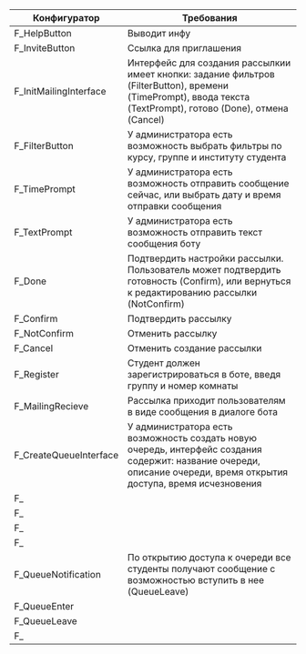 | Конфигуратор    | Требования           |
|-----------------|----------------------|
| F\_HelpButton | Выводит инфу  |
| F\_InviteButton | Ссылка для приглашения |
| F\_InitMailingInterface | Интерфейс для создания рассылкии имеет кнопки: задание фильтров (FilterButton), времени (TimePrompt), ввода текста (TextPrompt), готово (Done), отмена (Cancel) |
| F\_FilterButton | У администратора есть возможность выбрать фильтры по курсу, группе и институту студента |
| F\_TimePrompt | У администратора есть возможность отправить сообщение сейчас, или выбрать дату и время отправки сообщения |
| F\_TextPrompt | У администратора есть возможность отправить текст сообщения боту |
| F\_Done | Подтвердить настройки рассылки. Пользователь может подтвердить готовность (Confirm), или вернуться к редактированию рассылки (NotConfirm) |
| F\_Confirm | Подтвердить рассылку |
| F\_NotConfirm | Отменить рассылку |
| F\_Cancel | Отменить создание рассылки |
| F\_Register | Студент должен зарегистрироваться в боте, введя группу и номер комнаты |
| F\_MailingRecieve | Рассылка приходит пользователям в виде сообщения в диалоге бота |
| F\_CreateQueueInterface | У администратора есть возможность создать новую очередь, интерфейс создания содержит: название очереди, описание очереди, время открытия доступа, время исчезновения |
| F\_ |  |
| F\_ |  |
| F\_ |  |
| F\_ |  |
| F\_QueueNotification | По открытию доступа к очереди все студенты получают сообщение с возможностью вступить в нее (QueueLeave) |
| F\_QueueEnter |  |
| F\_QueueLeave |  |
| F\_ |  |

